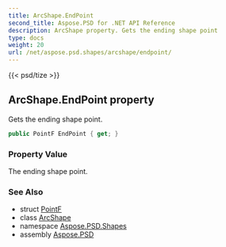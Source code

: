 ```yaml
---
title: ArcShape.EndPoint
second_title: Aspose.PSD for .NET API Reference
description: ArcShape property. Gets the ending shape point
type: docs
weight: 20
url: /net/aspose.psd.shapes/arcshape/endpoint/
---
```

{{< psd/tize >}}
## ArcShape.EndPoint property

Gets the ending shape point.

```csharp
public PointF EndPoint { get; }
```

### Property Value

The ending shape point.

### See Also

* struct [PointF](../../../aspose.psd/pointf/)
* class [ArcShape](../)
* namespace [Aspose.PSD.Shapes](../../arcshape/)
* assembly [Aspose.PSD](../../../)


